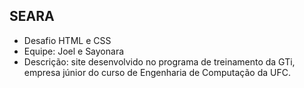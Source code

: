 ## SEARA

- Desafio  HTML e CSS
- Equipe: Joel e Sayonara
- Descrição: site desenvolvido no programa de treinamento da GTi, empresa júnior do curso de Engenharia de Computação da UFC.
